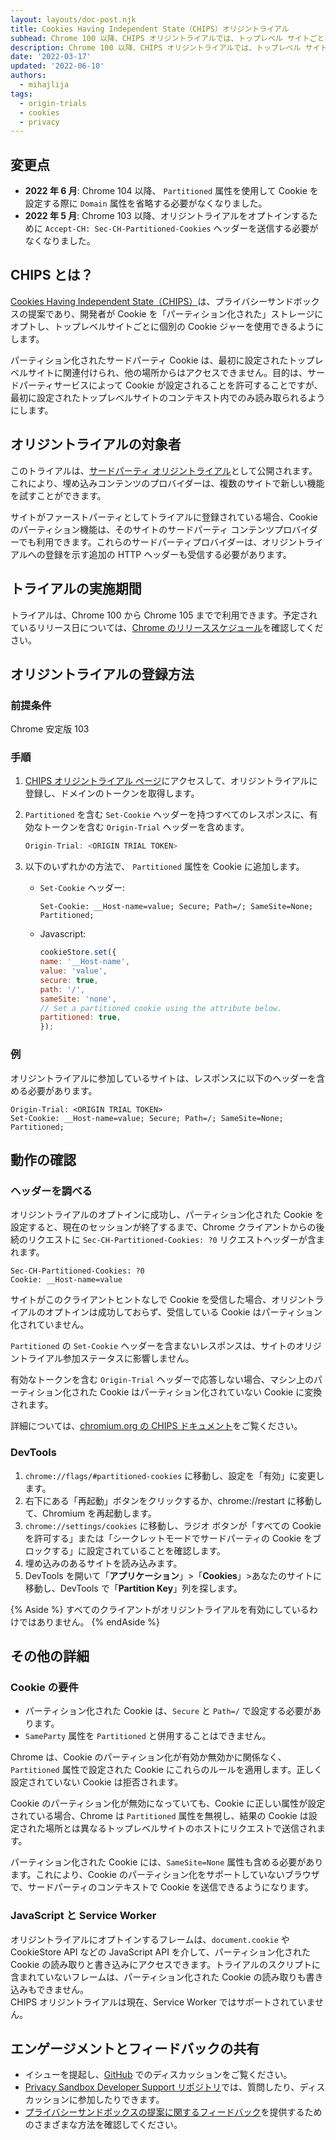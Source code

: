 ```yaml
---
layout: layouts/doc-post.njk
title: Cookies Having Independent State（CHIPS）オリジントライアル
subhead: Chrome 100 以降、CHIPS オリジントライアルでは、トップレベル サイトごとに個別の Cookie ジャーを使用して、「パーティション化された」ストレージに Cookie をオプトインできます。
description: Chrome 100 以降、CHIPS オリジントライアルでは、トップレベル サイトごとに個別の Cookie ジャーを使用して、「パーティション化された」ストレージに Cookie をオプトインできます。パーティション化された Cookie はサードパーティのサービスによって設定できますが、最初に設定されたトップレベルサイトのコンテキスト内でのみ読み取られます。
date: '2022-03-17'
updated: '2022-06-10'
authors:
  - mihajlija
tags:
  - origin-trials
  - cookies
  - privacy
---
```


## 変更点

- **2022 年 6 月**: Chrome 104 以降、 `Partitioned` 属性を使用して Cookie を設定する際に `Domain` 属性を省略する必要がなくなりました。
- **2022 年 5 月**: Chrome 103 以降、オリジントライアルをオプトインするために `Accept-CH: Sec-CH-Partitioned-Cookies` ヘッダーを送信する必要がなくなりました。

## CHIPS とは？

[Cookies Having Independent State（CHIPS）](/docs/privacy-sandbox/chips/)は、プライバシーサンドボックスの提案であり、開発者が Cookie を「パーティション化された」ストレージにオプトし、トップレベルサイトごとに個別の Cookie ジャーを使用できるようにします。

パーティション化されたサードパーティ Cookie は、最初に設定されたトップレベルサイトに関連付けられ、他の場所からはアクセスできません。目的は、サードパーティサービスによって Cookie が設定されることを許可することですが、最初に設定されたトップレベルサイトのコンテキスト内でのみ読み取られるようにします。

## オリジントライアルの対象者

このトライアルは、[サードパーティ オリジントライアル](/blog/third-party-origin-trials/)として公開されます。これにより、埋め込みコンテンツのプロバイダーは、複数のサイトで新しい機能を試すことができます。

サイトがファーストパーティとしてトライアルに登録されている場合、Cookie のパーティション機能は、そのサイトのサードパーティ コンテンツプロバイダーでも利用できます。これらのサードパーティプロバイダーは、オリジントライアルへの登録を示す追加の HTTP ヘッダーも受信する必要があります。

## トライアルの実施期間

トライアルは、Chrome 100 から Chrome 105 までで利用できます。予定されているリリース日については、[Chrome のリリーススケジュール](https://chromiumdash.appspot.com/schedule)を確認してください。

## オリジントライアルの登録方法

### 前提条件

Chrome 安定版 103

### 手順

1. [CHIPS オリジントライアル ページ](/origintrials/#/view_trial/1239615797433729025)にアクセスして、オリジントライアルに登録し、ドメインのトークンを取得します。

2. `Partitioned` を含む `Set-Cookie` ヘッダーを持つすべてのレスポンスに、有効なトークンを含む `Origin-Trial` ヘッダーを含めます。

    ```js
    Origin-Trial: <ORIGIN TRIAL TOKEN>
    ```

3. 以下のいずれかの方法で、 `Partitioned` 属性を Cookie に追加します。

    - `Set-Cookie` ヘッダー:

        ```text
        Set-Cookie: __Host-name=value; Secure; Path=/; SameSite=None; Partitioned;
        ```

    - Javascript:

        ```js
        cookieStore.set({
        name: '__Host-name',
        value: 'value',
        secure: true,
        path: '/',
        sameSite: 'none',
        // Set a partitioned cookie using the attribute below.
        partitioned: true,
        });
        ```

### 例

オリジントライアルに参加しているサイトは、レスポンスに以下のヘッダーを含める必要があります。

```text
Origin-Trial: <ORIGIN TRIAL TOKEN>
Set-Cookie: __Host-name=value; Secure; Path=/; SameSite=None; Partitioned;
```

## 動作の確認

### ヘッダーを調べる

オリジントライアルのオプトインに成功し、パーティション化された Cookie を設定すると、現在のセッションが終了するまで、Chrome クライアントからの後続のリクエストに `Sec-CH-Partitioned-Cookies: ?0` リクエストヘッダーが含まれます。

```text
Sec-CH-Partitioned-Cookies: ?0
Cookie: __Host-name=value
```

サイトがこのクライアントヒントなしで Cookie を受信した場合、オリジントライアルのオプトインは成功しておらず、受信している Cookie はパーティション化されていません。

`Partitioned` の `Set-Cookie` ヘッダーを含まないレスポンスは、サイトのオリジントライアル参加ステータスに影響しません。

有効なトークンを含む `Origin-Trial` ヘッダーで応答しない場合、マシン上のパーティション化された Cookie はパーティション化されていない Cookie に変換されます。

詳細については、[chromium.org の CHIPS ドキュメント](https://www.chromium.org/updates/chips/)をご覧ください。

### DevTools

1. `chrome://flags/#partitioned-cookies` に移動し、設定を「有効」に変更します。
2. 右下にある「再起動」ボタンをクリックするか、chrome://restart に移動して、Chromium を再起動します。
3. `chrome://settings/cookies` に移動し、ラジオ ボタンが「すべての Cookie を許可する」または「シークレットモードでサードパーティの Cookie をブロックする」に設定されていることを確認します。
4. 埋め込みのあるサイトを読み込みます。
5. DevTools を開いて「**アプリケーション**」&gt;「**Cookies**」&gt;あなたのサイトに移動し、DevTools で「**Partition Key**」列を探します。

{% Aside %} すべてのクライアントがオリジントライアルを有効にしているわけではありません。 {% endAside %}

## その他の詳細

### Cookie の要件

- パーティション化された Cookie は、`Secure` と `Path=/` で設定する必要があります。
- `SameParty` 属性を `Partitioned` と併用することはできません。

Chrome は、Cookie のパーティション化が有効か無効かに関係なく、`Partitioned` 属性で設定された Cookie にこれらのルールを適用します。正しく設定されていない Cookie は拒否されます。

Cookie のパーティション化が無効になっていても、Cookie に正しい属性が設定されている場合、Chrome は `Partitioned` 属性を無視し、結果の Cookie は設定された場所とは異なるトップレベルサイトのホストにリクエストで送信されます。

パーティション化された Cookie には、`SameSite=None` 属性も含める必要があります。これにより、Cookie のパーティション化をサポートしていないブラウザで、サードパーティのコンテキストで Cookie を送信できるようになります。

### JavaScript と Service Worker

オリジントライアルにオプトインするフレームは、`document.cookie` や CookieStore API などの JavaScript API を介して、パーティション化された Cookie の読み取りと書き込みにアクセスできます。トライアルのスクリプトに含まれていないフレームは、パーティション化された Cookie の読み取りも書き込みもできません。<br>CHIPS オリジントライアルは現在、Service Worker ではサポートされていません。

## エンゲージメントとフィードバックの共有

- イシューを提起し、[GitHub](https://github.com/WICG/CHIPS/issues) でのディスカッションをご覧ください。
- [Privacy Sandbox Developer Support リポジトリ](https://github.com/GoogleChromeLabs/privacy-sandbox-dev-support)では、質問したり、ディスカッションに参加したりできます。
- [プライバシーサンドボックスの提案に関するフィードバック](/docs/privacy-sandbox/feedback/)を提供するためのさまざまな方法を確認してください。
